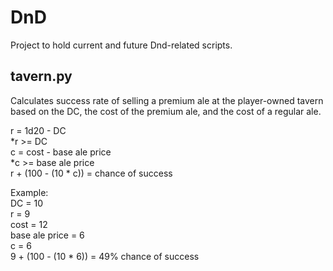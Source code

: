 # DnD
Project to hold current and future Dnd-related scripts. 

## tavern.py
Calculates success rate of selling a premium ale at the player-owned tavern based on the DC, the cost of the premium ale, 
and the cost of a regular ale.  

r = 1d20 - DC  
*r >= DC  
c = cost - base ale price  
*c >= base ale price  
r + (100 - (10 * c)) = chance of success  

Example:  
DC = 10  
r = 9  
cost = 12  
base ale price = 6  
c = 6  
9 + (100 - (10 * 6)) = 49% chance of success
